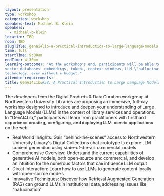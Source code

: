 ```yaml
---
layout: presentation
type: workshop
categories: workshop
speakers-text: Michael B. Klein
speakers:
  - michael-b-klein
location: TBD
room: TBD
slugTitle: genai4lib-a-practical-introduction-to-large-language-models
time: full
startTime: 9:00am
endTime: 4:30pm
learning-outcomes: "At the workshop's end, participants will be able to answer questions about LLMs, multimodal models,
vector databases, embeddings, tokens, context windows, LLM \"hallucinations,\" and how to use this
technology, even without a budget."
attendee-requirements:
title: GenAI4Lib&#58; A Practical Introduction to Large Language Models
---
```

The developers from the Digital Products & Data Curation workgroup at Northwestern University Libraries are proposing an immersive, full-day workshop designed to introduce and deepen your understanding of Large Language Models (LLMs) in the context of library services and operations. In “GenAI4Lib,” participants will learn from practitioners with firsthand experience creating, configuring, and deploying LLM-centric applications on the web.

- Real World Insights: Gain “behind-the-scenes” access to Northwestern University Library's
Digital Collections chat prototype to explore LLM content generation using state-of-the-art
commercial models
- Comprehensive Overview: Understand the current capabilities of generative AI models,
both open-source and commercial, and develop an intuition for the numerous factors that
can influence LLM output
- Direct Interaction: Learn how to use LLMs to generate content locally with open-source
models
- Innovative Techniques: Discover how Retrieval Augmented Generation (RAG) can ground
LLMs in institutional data, addressing issues like "hallucination"
